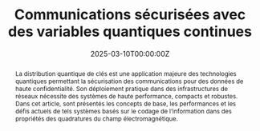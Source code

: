 ---
title: "Communications sécurisées avec des variables quantiques continues"
authors:
- nanoy
- Eleni Diamanti

date: "2025-03-10T00:00:00Z"
doi: "10.1051/photon/202513049 "

# Schedule page publish date (NOT publication's date).
publishDate: "2025-03-05T00:00:00Z"

# Publication type.
# Accepts a single type but formatted as a YAML list (for Hugo requirements).
# Enter a publication type from the CSL standard.
publication_types: ["article-journal"]

# Publication name and optional abbreviated publication name.
publication: "Photoniques 130 (2025) 49-54"
publication_short: ""

abstract: La distribution quantique de clés est une application majeure des technologies quantiques permettant la sécurisation des communications pour des données de haute confidentialité. Son déploiement pratique dans des infrastructures de réseaux nécessite des systèmes de haute performance, compacts et robustes. Dans cet article, sont présentés les concepts de base, les performances et les défis actuels de tels systèmes basés sur le codage de l’information dans des propriétés des quadratures du champ électromagnétique.

# Summary. An optional shortened abstract.
summary: 
tags:
  - CV-QKD

featured: true

# links:
# - name: ""
#   url: ""
url_pdf: https://www.photoniques.com/articles/photon/pdf/2025/01/photon2025130p49.pdf
url_code: ''
url_dataset: ''
url_poster: ''
url_project: ''
url_slides: ''
url_source: ''
url_video: ''

# Featured image
# To use, add an image named `featured.jpg/png` to your page's folder. 
image:
  caption: 'Zoomed picture of the wirebonded chip.'
  focal_point: ""
  preview_only: false

# Associated Projects (optional).
#   Associate this publication with one or more of your projects.
#   Simply enter your project's folder or file name without extension.
#   E.g. `internal-project` references `content/project/internal-project/index.md`.
#   Otherwise, set `projects: []`.
projects: []

# Slides (optional).
#   Associate this publication with Markdown slides.
#   Simply enter your slide deck's filename without extension.
#   E.g. `slides: "example"` references `content/slides/example/index.md`.
#   Otherwise, set `slides: ""`.
slides: 
---